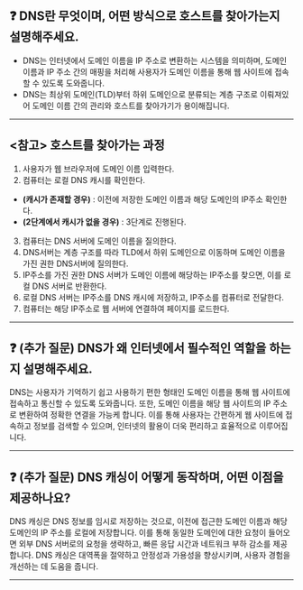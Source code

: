 ## ❓ DNS란 무엇이며, 어떤 방식으로 호스트를 찾아가는지 설명해주세요.

- DNS는 인터넷에서 도메인 이름을 IP 주소로 변환하는 시스템을 의미하며, 도메인 이름과 IP 주소 간의 매핑을 처리해 사용자가 도메인 이름을 통해 웹 사이트에 접속할 수 있도록 도와줍니다.
- DNS는 최상위 도메인(TLD)부터 하위 도메인으로 분류되는 계층 구조로 이뤄져있어 도메인 이름 간의 관리와 호스트를 찾아가기가 용이해집니다.

---

## <참고> 호스트를 찾아가는 과정

1. 사용자가 웹 브라우저에 도메인 이름 입력한다.
2. 컴퓨터는 로컬 DNS 캐시를 확인한다.
  - **(캐시가 존재할 경우)** : 이전에 저장한 도메인 이름과 해당 도메인의 IP주소 확인한다.
  - **(2단계에서 캐시가 없을 경우)** : 3단계로 진행된다.
3. 컴퓨터는 DNS 서버에 도메인 이름을 질의한다.
4. DNS서버는 계층 구조를 따라 TLD에서 하위 도메인으로 이동하며 도메인 이름을 가진 권한 DNS서버에 질의한다.
5. IP주소를 가진 권한 DNS 서버가 도메인 이름에 해당하는 IP주소를 찾으면, 이를 로컬 DNS 서버로 반환한다.
6. 로컬 DNS 서버는 IP주소를 DNS 캐시에 저장하고, IP주소를 컴퓨터로 전달한다.
7. 컴퓨터는 해당 IP주소로 웹 서버에 연결하여 페이지를 로드한다.

---

## ❓ (추가 질문) DNS가 왜 인터넷에서 필수적인 역할을 하는지 설명해주세요.
DNS는 사용자가 기억하기 쉽고 사용하기 편한 형태인 도메인 이름을 통해 웹 사이트에 접속하고 통신할 수 있도록 도와줍니다.
또한, 도메인 이름을 해당 웹 사이트의 IP 주소로 변환하여 정확한 연결을 가능케 합니다. 
이를 통해 사용자는 간편하게 웹 사이트에 접속하고 정보를 검색할 수 있으며, 인터넷의 활용이 더욱 편리하고 효율적으로 이루어집니다.

---

## ❓ (추가 질문) DNS 캐싱이 어떻게 동작하며, 어떤 이점을 제공하나요?
DNS 캐싱은 DNS 정보를 임시로 저장하는 것으로, 이전에 접근한 도메인 이름과 해당 도메인의 IP 주소를 로컬에 저장합니다. 
이를 통해 동일한 도메인에 대한 요청이 들어오면 외부 DNS 서버로의 요청을 생략하고, 빠른 응답 시간과 네트워크 부하 감소를 제공합니다. 
DNS 캐싱은 대역폭을 절약하고 안정성과 가용성을 향상시키며, 사용자 경험을 개선하는 데 도움을 줍니다.

---